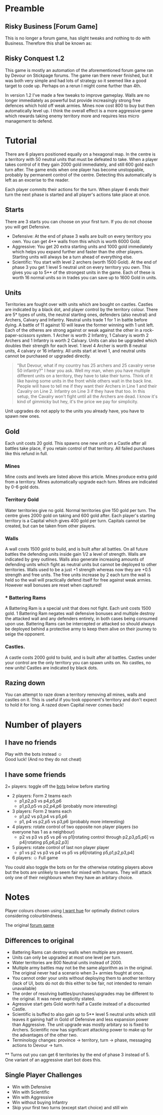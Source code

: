 # Preamble

## Risky Business [Forum Game]

This is no longer a forum game, has slight tweaks and nothing to do with Business. Therefore this shall be known as:

## Risky Conquest 1.2

This game is mostly an automation of the aforementioned forum game ran by Devour on Stickpage forums. The game ran there never finished, but it was both very simple and had lots of strategy so it seemed like a good target to code up. Perhaps on a rerun I might come further than 4th.

In version 1.2 I've made a few tweaks to improve gameplay. Walls are no longer immediately as powerful but provide increasingly strong free defences which hold off weak armies. Mines now cost 800 to buy but then automatically level up. I think the overall effect is a more aggressive game which rewards taking enemy territory more and requires less micro management to defend.

# Tutorial

There are 6 players positioned equally on a hexagonal map. In the centre is a territory with 50 neutral units that must be defeated to take. When a player takes control of it they gain 2000 gold immediately, and still 600 gold each turn after. The game ends when one player has become unstoppable, probably by permanent control of the centre. Detecting this automatically is left as an excerise to the reader.

Each player commits their actions for the turn. When player 6 ends their turn the next phase is started and all player's actions take place at once.

## Starts

There are 3 starts you can choose on your first turn. If you do not choose you will get Defensive.

- Defensive: At the end of phase 3 walls are built on every territory you own. You can get 4** walls from this which is worth 6000 Gold.
- Aggressive: You get 20 extra starting units and 1000 gold immediately which helps you expand further and faster than the other players. Starting units will always be a turn ahead of everything else.
- Scientific: You start with level 2 archers (worth 1500 Gold). At the end of phase 3 you get 1 level 5 neutral unit on every territory you own. This gives you up to 5** of the strongest units in the game. Each of these is worth 16 normal units so in trades you can save up to 1600 Gold in units.

## Units

Territories are fought over with units which are bought on castles. Castles are indicated by a black dot, and player control by the territory colour. There are 5* types of units, the neutral starting ones, defenders (also neutral) and Archers, Calvary and Infantry. Neutral units trade 1 for 1 in battle before dying. A battle of 11 against 10 will leave the former winning with 1 unit left. Each of the otheres are strong against or weak against the other in a rock-paper-scissors system. 1 Archer is worth 2 Infantry, 1 Calvary is worth 2 Archers and 1 Infantry is worth 2 Calvary. Units can also be upgraded which doubles their strength for each level. 1 level 4 Archer is worth 8 neutral units, 4 calvary or 16 infantry. All units start at level 1, and neutral units cannot be purchased or upgraded directly.

> "But Devour, what if my country has 25 archers and 25 cavalry verse 50 infantry?" I hear you ask. Well my man, when you have multiple different units on a territory, they have to take their turns. Think of it like having some units in the front while others wait in the back line. People will have to tell me if they want their Archers in Line 1 and their Cavalry on Line 2. Infantry on Line 3 if they have that too. In this setup, the Cavalry won't fight until all the Archers are dead. I know it's kind of gimmicky but hey, it's the price we pay for simplicity.

Unit upgrades do not apply to the units you already have, you have to spawn new ones.

## Gold

Each unit costs 20 gold. This spawns one new unit on a Castle after all battles take place, if you retain control of that territory. All failed purchases like this refund in full.

### Mines

Mine costs and levels are listed above this article. Mines produce extra gold from a territory. Mines automatically upgrade each turn. Mines are indicated by 0-6 gold dots.

### Territory Gold

Water territories give no gold. Normal territories give 150 gold per turn. The centre gives 2000 gold on taking and 600 gold after. Each player's starting territory is a Capital which gives 400 gold per turn. Capitals cannot be created, but can be taken from other players.

### Walls

A wall costs 1500 gold to build, and is built after all battles. On all future battles the defending units inside gain 1/2 a level of strength. Walls are indicated by grey outlines. Walls also generate increasing amounts of defending units which fight as neutral units but cannot be deployed to other territories. Walls used to be a just +1 strength whereas now they are +0.5 strength and free units. The free units increase by 2 each turn the wall is held so the wall will practically defend itself for free against weak armies. However wall bonuses are reset when captured!

### * Battering Rams
A Battering Ram is a special unit that does not fight. Each unit costs 1500 gold. 1 Battering Ram negates wall defensive bonuses and multiple destroy the attacked wall and any defenders entirely, in both cases being consumed upon use. Battering Rams can be intercepted or attacked so should always be deployed behind a protective army to keep them alive on their journey to seige the opponent.

### Castles.

A castle costs 2000 gold to build, and is built after all battles. Castles under your control are the only territory you can spawn units on. No castles, no new units! Castles are indicated by black dots.

## Razing down

You can attempt to raze down a territory removing all mines, walls and castles on it. This is useful if you took opponent's territory and don't expect to hold it for long. A razed down Capital never comes back!

# Number of players

## I have no friends
Play with the bots instead ☺️  
Good luck! (And no they do not cheat)

## I have some friends
2+ players: toggle off the [bots](#bot-controls) below before starting

- 2 players: Form 2 teams each
  - p1,p2,p3 vs p4,p5,p6
  - p1,p3,p5 vs p2,p4,p6 (probably more interesting)
- 3 players: Form 2 teams each
  - p1,p2 vs p3,p4 vs p5,p6
  - p1, p4 vs p2,p5 vs p3,p6 (probably more interesting)
- 4 players: rotate control of two opposite non player players (so everyone has 1 as a neighbour)
  - p2 vs p3 vs p5 vs p6 vs p1[rotating control through p2,p3,p5,p6] vs p4[rotating p5,p6,p2,p3]
- 5 players: rotate control of last non player player
    - p1 vs p2 vs p3 vs p4 vs p5 vs p6[rotating p5,p1,p2,p3,p4]
- 6 players: ☺️ Full game

You could also toggle the bots on for the otherwise rotating players above but the bots are unlikely to seem fair mixed with humans. They will attack only one of their neighbours when they have an arbitary choice.

# Notes

Player colours chosen using [I want hue](http://tools.medialab.sciences-po.fr/iwanthue/) for optimally distinct colors considering colourblindness.

The original [forum game](http://forums.stickpage.com/showthread.php?100762-Risky-Business-Forum-Game)

## Differences to original

- Battering Rams can destroy walls when multiple are present.
- Units can only be upgraded at most one level per turn.
- Water territories are 800 Neutral units instead of 2000.
- Multiple army battles may not be the same algorithm as in the original. The original never had a scenario when 3+ armies fought at once.
- You cannot order your units without deploying them to another territory (lack of UI, bots do not do this either to be fair, not intended to remain unavailable)
- The order of resolving battles/purchases/upgrades may be different to the original. It was never explicitly stated.
- Agressive start gets Gold worth half a Castle instead of a discounted Castle.
- Scientific is buffed to also gain up to 5** level 5 neutral units which still leaves it gaining half in Gold of Defensive and less expansion power than Aggressive. The unit upgrade was mostly arbitary so is fixed to Archers. Scientific now has significant attacking power to make up for the advantages of the other two.
- Terminology changes: province -> territory, turn -> phase, messaging actions to Devour -> turn.

** Turns out you can get 6 territories by the end of phase 3 instead of 5. One variant of an aggressive start bot does this.

## Single Player Challenges
- Win with Defensive
- Win with Scientific
- Win with Aggressive
- Win without buying Infantry
- Skip your first two turns (except start choice) and still win
